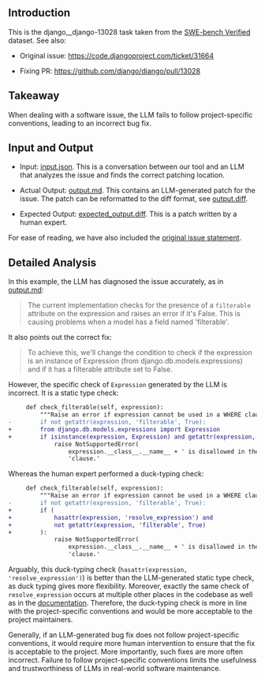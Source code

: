 ## Introduction

This is the django\_\_django-13028 task taken from the [SWE-bench Verified](https://openai.com/index/introducing-swe-bench-verified/) dataset. See also:

* Original issue: https://code.djangoproject.com/ticket/31664

* Fixing PR: https://github.com/django/django/pull/13028

## Takeaway

When dealing with a software issue, the LLM fails to follow project-specific conventions, leading to an incorrect bug fix.


## Input and Output

* Input: [input.json](input.json). This is a conversation between our tool and an LLM that analyzes the issue and finds the correct patching location.

* Actual Output: [output.md](output.md). This contains an LLM-generated patch for the issue. The patch can be reformatted to the diff format, see [output.diff](output.diff).

* Expected Output: [expected_output.diff](expected_output.diff). This is a patch written by a human expert.

For ease of reading, we have also included the [original issue statement](issue_statement.md).

## Detailed Analysis

In this example, the LLM has diagnosed the issue accurately, as in [output.md](output.md):

> The current implementation checks for the presence of a `filterable` attribute on the expression and raises an error if it's False. This is causing problems when a model has a field named 'filterable'.

It also points out the correct fix:

> To achieve this, we'll change the condition to check if the expression is an instance of Expression (from django.db.models.expressions) and if it has a filterable attribute set to False.

However, the specific check of `Expression` generated by the LLM is incorrect. It is a static type check:

```diff
     def check_filterable(self, expression):
         """Raise an error if expression cannot be used in a WHERE clause."""
-        if not getattr(expression, 'filterable', True):
+        from django.db.models.expressions import Expression
+        if isinstance(expression, Expression) and getattr(expression, 'filterable', True) is False:
             raise NotSupportedError(
                 expression.__class__.__name__ + ' is disallowed in the filter '
                 'clause.'
```

Whereas the human expert performed a duck-typing check:

```diff
     def check_filterable(self, expression):
         """Raise an error if expression cannot be used in a WHERE clause."""
-        if not getattr(expression, 'filterable', True):
+        if (
+            hasattr(expression, 'resolve_expression') and
+            not getattr(expression, 'filterable', True)
+        ):
             raise NotSupportedError(
                 expression.__class__.__name__ + ' is disallowed in the filter '
                 'clause.'
```

Arguably, this duck-typing check (`hasattr(expression, 'resolve_expression')`) is
better than the LLM-generated static type check, as duck typing gives more flexibility.
Moreover, exactly the same check of `resolve_expression` occurs at multiple other
places in the codebase as well as in the [documentation](https://docs.djangoproject.com/en/3.0/ref/models/expressions/#writing-your-own-query-expressions). Therefore, the duck-typing
check is more in line with the project-specific conventions and would be more acceptable
to the project maintainers.

Generally, if an LLM-generated bug fix does not follow project-specific conventions, it
would require more human intervention to ensure that the fix is acceptable to the project.
More importantly, such fixes are more often incorrect. Failure to follow project-specific
conventions limits the usefulness and trustworthiness of LLMs in real-world software maintenance.
